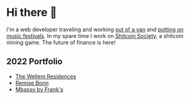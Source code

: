 # Hi there 👋

I'm a web developer traveling and working [out of a van](https://www.youtube.com/channel/UCmIOOckHX8wdg8nPGgetxsQ) and [putting on music festivals](https://twitch.tv/opendjbooth). In my spare time I work on [Shitcoin Society](https://www.shitcoinsociety.com), a shitcoin mining game. The future of finance is here!

## 2022 Portfolio

- [The Wellem Residences](https://www.thewellemresidences.com)
- [Remise Bonn](https://www.remise-bonn.de)
- [Mbassy by Frank's](https://www.mbassybyfranks.com)
